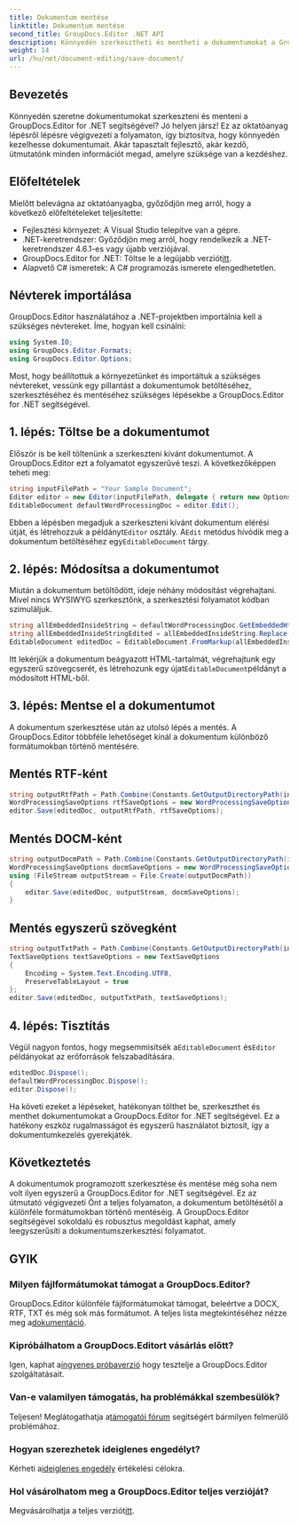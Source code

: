 ```yaml
---
title: Dokumentum mentése
linktitle: Dokumentum mentése
second_title: GroupDocs.Editor .NET API
description: Könnyedén szerkesztheti és mentheti a dokumentumokat a GroupDocs.Editor for .NET segítségével. Ez a lépésenkénti útmutató leegyszerűsíti a folyamatot a fejlesztők számára.
weight: 14
url: /hu/net/document-editing/save-document/
---
```

## Bevezetés
Könnyedén szeretne dokumentumokat szerkeszteni és menteni a GroupDocs.Editor for .NET segítségével? Jó helyen jársz! Ez az oktatóanyag lépésről lépésre végigvezeti a folyamaton, így biztosítva, hogy könnyedén kezelhesse dokumentumait. Akár tapasztalt fejlesztő, akár kezdő, útmutatónk minden információt megad, amelyre szüksége van a kezdéshez.
## Előfeltételek
Mielőtt belevágna az oktatóanyagba, győződjön meg arról, hogy a következő előfeltételeket teljesítette:
- Fejlesztési környezet: A Visual Studio telepítve van a gépre.
- .NET-keretrendszer: Győződjön meg arról, hogy rendelkezik a .NET-keretrendszer 4.6.1-es vagy újabb verziójával.
-  GroupDocs.Editor for .NET: Töltse le a legújabb verziót[itt](https://releases.groupdocs.com/editor/net/).
- Alapvető C# ismeretek: A C# programozás ismerete elengedhetetlen.
## Névterek importálása
GroupDocs.Editor használatához a .NET-projektben importálnia kell a szükséges névtereket. Íme, hogyan kell csinálni:
```csharp
using System.IO;
using GroupDocs.Editor.Formats;
using GroupDocs.Editor.Options;
```
Most, hogy beállítottuk a környezetünket és importáltuk a szükséges névtereket, vessünk egy pillantást a dokumentumok betöltéséhez, szerkesztéséhez és mentéséhez szükséges lépésekbe a GroupDocs.Editor for .NET segítségével.
## 1. lépés: Töltse be a dokumentumot
Először is be kell töltenünk a szerkeszteni kívánt dokumentumot. A GroupDocs.Editor ezt a folyamatot egyszerűvé teszi. A következőképpen teheti meg:

```csharp
string inputFilePath = "Your Sample Document";
Editor editor = new Editor(inputFilePath, delegate { return new Options.WordProcessingLoadOptions(); });
EditableDocument defaultWordProcessingDoc = editor.Edit();
```
 Ebben a lépésben megadjuk a szerkeszteni kívánt dokumentum elérési útját, és létrehozzuk a példányt`Editor` osztály. A`Edit` metódus hívódik meg a dokumentum betöltéséhez egy`EditableDocument` tárgy.
## 2. lépés: Módosítsa a dokumentumot
Miután a dokumentum betöltődött, ideje néhány módosítást végrehajtani. Mivel nincs WYSIWYG szerkesztőnk, a szerkesztési folyamatot kódban szimuláljuk.

```csharp
string allEmbeddedInsideString = defaultWordProcessingDoc.GetEmbeddedHtml();
string allEmbeddedInsideStringEdited = allEmbeddedInsideString.Replace("Subtitle", "Edited subtitle");
EditableDocument editedDoc = EditableDocument.FromMarkup(allEmbeddedInsideStringEdited, null);
```
 Itt lekérjük a dokumentum beágyazott HTML-tartalmát, végrehajtunk egy egyszerű szövegcserét, és létrehozunk egy újat`EditableDocument`példányt a módosított HTML-ből.
## 3. lépés: Mentse el a dokumentumot
A dokumentum szerkesztése után az utolsó lépés a mentés. A GroupDocs.Editor többféle lehetőséget kínál a dokumentum különböző formátumokban történő mentésére.
## Mentés RTF-ként
```csharp
string outputRtfPath = Path.Combine(Constants.GetOutputDirectoryPath(inputFilePath), "editedDoc.rtf");
WordProcessingSaveOptions rtfSaveOptions = new WordProcessingSaveOptions(WordProcessingFormats.Rtf);
editor.Save(editedDoc, outputRtfPath, rtfSaveOptions);
```
## Mentés DOCM-ként
```csharp
string outputDocmPath = Path.Combine(Constants.GetOutputDirectoryPath(inputFilePath), "editedDoc.docm");
WordProcessingSaveOptions docmSaveOptions = new WordProcessingSaveOptions(WordProcessingFormats.Docm);
using (FileStream outputStream = File.Create(outputDocmPath))
{
    editor.Save(editedDoc, outputStream, docmSaveOptions);
}
```
## Mentés egyszerű szövegként
```csharp
string outputTxtPath = Path.Combine(Constants.GetOutputDirectoryPath(inputFilePath), "editedDoc.txt");
TextSaveOptions textSaveOptions = new TextSaveOptions
{
    Encoding = System.Text.Encoding.UTF8,
    PreserveTableLayout = true
};
editor.Save(editedDoc, outputTxtPath, textSaveOptions);
```
## 4. lépés: Tisztítás
 Végül nagyon fontos, hogy megsemmisítsék a`EditableDocument` és`Editor` példányokat az erőforrások felszabadítására.
```csharp
editedDoc.Dispose();
defaultWordProcessingDoc.Dispose();
editor.Dispose();
```
Ha követi ezeket a lépéseket, hatékonyan tölthet be, szerkeszthet és menthet dokumentumokat a GroupDocs.Editor for .NET segítségével. Ez a hatékony eszköz rugalmasságot és egyszerű használatot biztosít, így a dokumentumkezelés gyerekjáték.
## Következtetés
A dokumentumok programozott szerkesztése és mentése még soha nem volt ilyen egyszerű a GroupDocs.Editor for .NET segítségével. Ez az útmutató végigvezeti Önt a teljes folyamaton, a dokumentum betöltésétől a különféle formátumokban történő mentéséig. A GroupDocs.Editor segítségével sokoldalú és robusztus megoldást kaphat, amely leegyszerűsíti a dokumentumszerkesztési folyamatot.
## GYIK
### Milyen fájlformátumokat támogat a GroupDocs.Editor?
 GroupDocs.Editor különféle fájlformátumokat támogat, beleértve a DOCX, RTF, TXT és még sok más formátumot. A teljes lista megtekintéséhez nézze meg a[dokumentáció](https://tutorials.groupdocs.com/editor/net/).
### Kipróbálhatom a GroupDocs.Editort vásárlás előtt?
 Igen, kaphat a[ingyenes próbaverzió](https://releases.groupdocs.com/) hogy tesztelje a GroupDocs.Editor szolgáltatásait.
### Van-e valamilyen támogatás, ha problémákkal szembesülök?
 Teljesen! Meglátogathatja a[támogatói fórum](https://forum.groupdocs.com/c/editor/20) segítségért bármilyen felmerülő problémához.
### Hogyan szerezhetek ideiglenes engedélyt?
 Kérheti a[ideiglenes engedély](https://purchase.groupdocs.com/temporary-license/) értékelési célokra.
### Hol vásárolhatom meg a GroupDocs.Editor teljes verzióját?
 Megvásárolhatja a teljes verziót[itt](https://purchase.groupdocs.com/buy).
